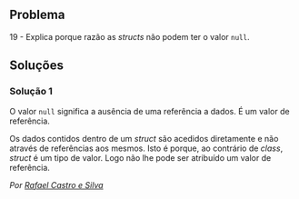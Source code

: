 ## Problema

19 - Explica porque razão as _structs_ não podem ter o valor `null`.

## Soluções

### Solução 1

O valor `null` significa a ausência de uma referência a dados.
É um valor de referência.

Os dados contidos dentro de um _struct_ são acedidos diretamente e não
através de referências aos mesmos. Isto é porque, ao contrário de _class_,
_struct_ é um tipo de valor.
Logo não lhe pode ser atribuído um valor de referência.

*Por [Rafael Castro e Silva](https://github.com/RafaelCS-Aula)*

